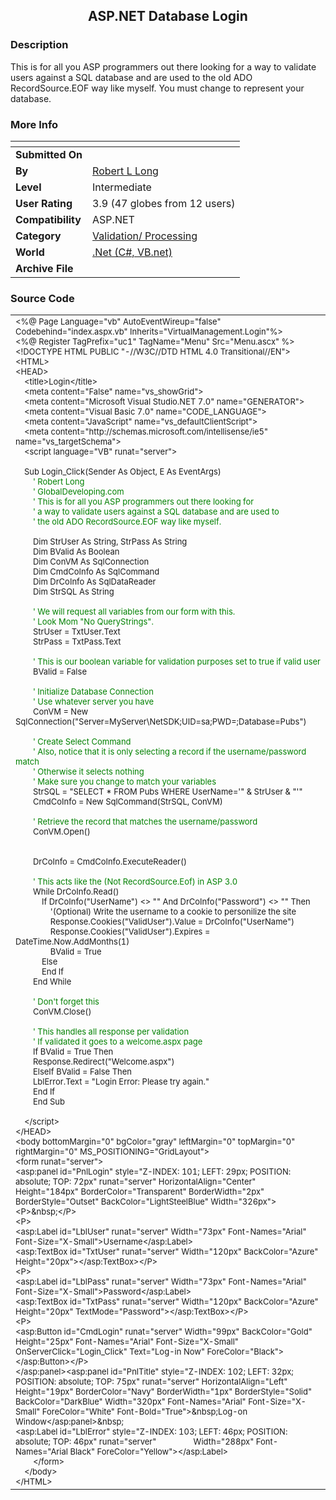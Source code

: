 ﻿<div align="center">

## ASP\.NET Database Login


</div>

### Description

This is for all you ASP programmers out there looking for a way to validate users against a SQL database and are used to the old ADO RecordSource.EOF way like myself. You must change to represent your database.
 
### More Info
 


<span>             |<span>
---                |---
**Submitted On**   |
**By**             |[Robert L Long](https://github.com/Planet-Source-Code/PSCIndex/blob/master/ByAuthor/robert-l-long.md)
**Level**          |Intermediate
**User Rating**    |3.9 (47 globes from 12 users)
**Compatibility**  |ASP\.NET
**Category**       |[Validation/ Processing](https://github.com/Planet-Source-Code/PSCIndex/blob/master/ByCategory/validation-processing__10-16.md)
**World**          |[\.Net \(C\#, VB\.net\)](https://github.com/Planet-Source-Code/PSCIndex/blob/master/ByWorld/net-c-vb-net.md)
**Archive File**   |[](https://github.com/Planet-Source-Code/robert-l-long-asp-net-database-login__10-118/archive/master.zip)





### Source Code

<table border="0" cellpadding="0" cellspacing="0" style="border-collapse: collapse" bordercolor="#111111" width="700" id="AutoNumber1">
 <tr>
  <td width="100%"><font size="2">&lt;%@ Page Language=&quot;vb&quot; AutoEventWireup=&quot;false&quot;
  Codebehind=&quot;index.aspx.vb&quot; Inherits=&quot;VirtualManagement.Login&quot;%&gt;<br>
  &lt;%@ Register TagPrefix=&quot;uc1&quot; TagName=&quot;Menu&quot; Src=&quot;Menu.ascx&quot; %&gt;<br>
  &lt;!DOCTYPE HTML PUBLIC &quot;-//W3C//DTD HTML 4.0 Transitional//EN&quot;&gt;<br>
  &lt;HTML&gt;<br>
  &lt;HEAD&gt;<br>
&nbsp;&nbsp;&nbsp; &lt;title&gt;Login&lt;/title&gt;<br>
&nbsp;&nbsp;&nbsp; &lt;meta content=&quot;False&quot; name=&quot;vs_showGrid&quot;&gt;<br>
&nbsp;&nbsp;&nbsp; &lt;meta content=&quot;Microsoft Visual Studio.NET 7.0&quot;
  name=&quot;GENERATOR&quot;&gt;<br>
&nbsp;&nbsp;&nbsp; &lt;meta content=&quot;Visual Basic 7.0&quot; name=&quot;CODE_LANGUAGE&quot;&gt;<br>
&nbsp;&nbsp;&nbsp; &lt;meta content=&quot;JavaScript&quot; name=&quot;vs_defaultClientScript&quot;&gt;<br>
&nbsp;&nbsp;&nbsp; &lt;meta content=&quot;http://schemas.microsoft.com/intellisense/ie5&quot;
  name=&quot;vs_targetSchema&quot;&gt;<br>
&nbsp;&nbsp;&nbsp; &lt;script language=&quot;VB&quot; runat=&quot;server&quot;&gt;<br>
  <br>
&nbsp;&nbsp;&nbsp; Sub Login_Click(Sender As Object, E As EventArgs)<br>
  <font color="#008000">&nbsp;&nbsp;&nbsp;&nbsp;&nbsp;&nbsp;&nbsp; ' Robert
  Long<br>
&nbsp;&nbsp;&nbsp;&nbsp;&nbsp;&nbsp;&nbsp; ' GlobalDeveloping.com<br>
&nbsp;&nbsp;&nbsp;&nbsp;&nbsp;&nbsp;&nbsp; ' This is for all you ASP programmers
  out there looking for <br>
&nbsp;&nbsp;&nbsp;&nbsp;&nbsp;&nbsp;&nbsp; ' a way to validate users against a
  SQL database and are used to <br>
&nbsp;&nbsp;&nbsp;&nbsp;&nbsp;&nbsp;&nbsp; ' the old ADO RecordSource.EOF way
  like myself.</font><br>
  <br>
&nbsp;&nbsp;&nbsp;&nbsp;&nbsp;&nbsp;&nbsp; Dim StrUser As String, StrPass As
  String<br>
&nbsp;&nbsp;&nbsp;&nbsp;&nbsp;&nbsp;&nbsp; Dim BValid As Boolean<br>
&nbsp;&nbsp;&nbsp;&nbsp;&nbsp;&nbsp;&nbsp; Dim ConVM As SqlConnection<br>
&nbsp;&nbsp;&nbsp;&nbsp;&nbsp;&nbsp;&nbsp; Dim CmdCoInfo As SqlCommand<br>
&nbsp;&nbsp;&nbsp;&nbsp;&nbsp;&nbsp;&nbsp; Dim DrCoInfo As SqlDataReader<br>
&nbsp;&nbsp;&nbsp;&nbsp;&nbsp;&nbsp;&nbsp; Dim StrSQL As String<br>
  <br>
  <font color="#008000">&nbsp;&nbsp;&nbsp;&nbsp;&nbsp;&nbsp;&nbsp; ' We will
  request all variables from our form with this.<br>
&nbsp;&nbsp;&nbsp;&nbsp;&nbsp;&nbsp;&nbsp; ' Look Mom &quot;No QueryStrings&quot;.</font><br>
&nbsp;&nbsp;&nbsp;&nbsp;&nbsp;&nbsp;&nbsp; StrUser = TxtUser.Text<br>
&nbsp;&nbsp;&nbsp;&nbsp;&nbsp;&nbsp;&nbsp; StrPass = TxtPass.Text<br>
  <br>
&nbsp;&nbsp;&nbsp;&nbsp;&nbsp;&nbsp; <font color="#008000">&nbsp;' This is our
  boolean variable for validation purposes set to true if valid user</font><br>
&nbsp;&nbsp;&nbsp;&nbsp;&nbsp;&nbsp;&nbsp; BValid = False<br>
  <br>
  <font color="#008000">&nbsp;&nbsp;&nbsp;&nbsp;&nbsp;&nbsp;&nbsp; '
  Initialize Database Connection<br>
&nbsp;&nbsp;&nbsp;&nbsp;&nbsp;&nbsp;&nbsp; ' Use whatever server you have</font><br>
&nbsp;&nbsp;&nbsp;&nbsp;&nbsp;&nbsp;&nbsp; ConVM = New SqlConnection(&quot;Server=MyServer\NetSDK;UID=sa;PWD=;Database=Pubs&quot;)<br>
  <br>
  <font color="#008000">&nbsp;&nbsp;&nbsp;&nbsp;&nbsp;&nbsp;&nbsp; ' Create
  Select Command<br>
&nbsp;&nbsp;&nbsp;&nbsp;&nbsp;&nbsp;&nbsp; ' Also, notice that it is only
  selecting a record if the username/password match<br>
&nbsp;&nbsp;&nbsp;&nbsp;&nbsp;&nbsp;&nbsp; ' Otherwise it selects nothing<br>
&nbsp;&nbsp;&nbsp;&nbsp;&nbsp;&nbsp;&nbsp; ' Make sure you change to match your
  variables</font><br>
&nbsp;&nbsp;&nbsp;&nbsp;&nbsp;&nbsp;&nbsp; StrSQL = &quot;SELECT * FROM Pubs WHERE
  UserName='&quot; &amp; StrUser &amp; &quot;'&quot;<br>
&nbsp;&nbsp;&nbsp;&nbsp;&nbsp;&nbsp;&nbsp; CmdCoInfo = New SqlCommand(StrSQL,
  ConVM)<br>
  <br>
&nbsp;&nbsp;&nbsp;&nbsp;&nbsp;&nbsp; <font color="#008000">&nbsp;' Retrieve the
  record that matches the username/password</font><br>
&nbsp;&nbsp;&nbsp;&nbsp;&nbsp;&nbsp;&nbsp; ConVM.Open()<br>
  <br>
  <br>
&nbsp;&nbsp;&nbsp;&nbsp;&nbsp;&nbsp;&nbsp; DrCoInfo = CmdCoInfo.ExecuteReader()<br>
  <br>
&nbsp;&nbsp;&nbsp;&nbsp;&nbsp;&nbsp;&nbsp; <font color="#008000">' This acts
  like the (Not RecordSource.Eof) in ASP 3.0</font><br>
&nbsp;&nbsp;&nbsp;&nbsp;&nbsp;&nbsp;&nbsp; While DrCoInfo.Read()<br>
&nbsp;&nbsp;&nbsp;&nbsp;&nbsp;&nbsp;&nbsp;&nbsp;&nbsp;&nbsp;&nbsp; If
  DrCoInfo(&quot;UserName&quot;) &lt;&gt; &quot;&quot; And DrCoInfo(&quot;Password&quot;) &lt;&gt; &quot;&quot; Then<br>
&nbsp;&nbsp;&nbsp;&nbsp;&nbsp;&nbsp;&nbsp;&nbsp;&nbsp;&nbsp;&nbsp;&nbsp;&nbsp;&nbsp;&nbsp;
  '(Optional) Write the username to a cookie to personilize the site<br>
&nbsp;&nbsp;&nbsp;&nbsp;&nbsp;&nbsp;&nbsp;&nbsp;&nbsp;&nbsp;&nbsp;&nbsp;&nbsp;&nbsp;&nbsp;
  Response.Cookies(&quot;ValidUser&quot;).Value = DrCoInfo(&quot;UserName&quot;)<br>
&nbsp;&nbsp;&nbsp;&nbsp;&nbsp;&nbsp;&nbsp;&nbsp;&nbsp;&nbsp;&nbsp;&nbsp;&nbsp;&nbsp;&nbsp;
  Response.Cookies(&quot;ValidUser&quot;).Expires = DateTime.Now.AddMonths(1)<br>
&nbsp;&nbsp;&nbsp;&nbsp;&nbsp;&nbsp;&nbsp;&nbsp;&nbsp;&nbsp;&nbsp;&nbsp;&nbsp;&nbsp;&nbsp;
  BValid = True<br>
&nbsp;&nbsp;&nbsp;&nbsp;&nbsp;&nbsp;&nbsp;&nbsp;&nbsp;&nbsp;&nbsp; Else<br>
&nbsp;&nbsp;&nbsp;&nbsp;&nbsp;&nbsp;&nbsp;&nbsp;&nbsp;&nbsp;&nbsp; End If<br>
&nbsp;&nbsp;&nbsp;&nbsp;&nbsp;&nbsp;&nbsp; End While<br>
  <font color="#008000"><br>
&nbsp;&nbsp;&nbsp;&nbsp;&nbsp;&nbsp;&nbsp; ' Don't forget this</font><br>
&nbsp;&nbsp;&nbsp;&nbsp;&nbsp;&nbsp;&nbsp; ConVM.Close()<br>
  <font color="#008000"><br>
&nbsp;&nbsp;&nbsp;&nbsp;&nbsp;&nbsp;&nbsp; ' This handles all response per
  validation<br>
&nbsp;&nbsp;&nbsp;&nbsp;&nbsp;&nbsp;&nbsp; ' If validated it goes to a
  welcome.aspx page</font><br>
&nbsp;&nbsp;&nbsp;&nbsp;&nbsp;&nbsp;&nbsp; If BValid = True Then<br>
&nbsp;&nbsp;&nbsp;&nbsp;&nbsp;&nbsp;&nbsp; Response.Redirect(&quot;Welcome.aspx&quot;)<br>
&nbsp;&nbsp;&nbsp;&nbsp;&nbsp;&nbsp;&nbsp; ElseIf BValid = False Then<br>
&nbsp;&nbsp;&nbsp;&nbsp;&nbsp;&nbsp;&nbsp; LblError.Text = &quot;Login Error: Please
  try again.&quot;<br>
&nbsp;&nbsp;&nbsp;&nbsp;&nbsp;&nbsp;&nbsp; End If<br>
&nbsp;&nbsp;&nbsp;&nbsp;&nbsp;&nbsp;&nbsp; End Sub<br>
  <br>
&nbsp;&nbsp;&nbsp; &lt;/script&gt; <br>
  &lt;/HEAD&gt;<br>
  &lt;body bottomMargin=&quot;0&quot; bgColor=&quot;gray&quot; leftMargin=&quot;0&quot; topMargin=&quot;0&quot;
  rightMargin=&quot;0&quot; MS_POSITIONING=&quot;GridLayout&quot;&gt;<br>
  &lt;form runat=&quot;server&quot;&gt;<br>
  &lt;asp:panel id=&quot;PnlLogin&quot; style=&quot;Z-INDEX: 101; LEFT: 29px; POSITION:
  absolute; TOP: 72px&quot; runat=&quot;server&quot; HorizontalAlign=&quot;Center&quot; Height=&quot;184px&quot;
  BorderColor=&quot;Transparent&quot; BorderWidth=&quot;2px&quot; BorderStyle=&quot;Outset&quot; BackColor=&quot;LightSteelBlue&quot;
  Width=&quot;326px&quot;&gt;<br>
  &lt;P&gt;&amp;nbsp;&lt;/P&gt;<br>
  &lt;P&gt;<br>
  &lt;asp:Label id=&quot;LblUser&quot; runat=&quot;server&quot; Width=&quot;73px&quot; Font-Names=&quot;Arial&quot;
  Font-Size=&quot;X-Small&quot;&gt;Username&lt;/asp:Label&gt;<br>
  &lt;asp:TextBox id=&quot;TxtUser&quot; runat=&quot;server&quot; Width=&quot;120px&quot; BackColor=&quot;Azure&quot;
  Height=&quot;20px&quot;&gt;&lt;/asp:TextBox&gt;&lt;/P&gt;<br>
  &lt;P&gt;<br>
  &lt;asp:Label id=&quot;LblPass&quot; runat=&quot;server&quot; Width=&quot;73px&quot; Font-Names=&quot;Arial&quot;
  Font-Size=&quot;X-Small&quot;&gt;Password&lt;/asp:Label&gt;<br>
  &lt;asp:TextBox id=&quot;TxtPass&quot; runat=&quot;server&quot; Width=&quot;120px&quot; BackColor=&quot;Azure&quot;
  Height=&quot;20px&quot; TextMode=&quot;Password&quot;&gt;&lt;/asp:TextBox&gt;&lt;/P&gt;<br>
  &lt;P&gt;<br>
  &lt;asp:Button id=&quot;CmdLogin&quot; runat=&quot;server&quot; Width=&quot;99px&quot; BackColor=&quot;Gold&quot;
  Height=&quot;25px&quot; Font-Names=&quot;Arial&quot; Font-Size=&quot;X-Small&quot; OnServerClick=&quot;Login_Click&quot;
  Text=&quot;Log-in Now&quot; ForeColor=&quot;Black&quot;&gt;&lt;/asp:Button&gt;&lt;/P&gt;<br>
  &lt;/asp:panel&gt;&lt;asp:panel id=&quot;PnlTitle&quot; style=&quot;Z-INDEX: 102; LEFT: 32px;
  POSITION: absolute; TOP: 75px&quot; runat=&quot;server&quot; HorizontalAlign=&quot;Left&quot;
  Height=&quot;19px&quot; BorderColor=&quot;Navy&quot; BorderWidth=&quot;1px&quot; BorderStyle=&quot;Solid&quot;
  BackColor=&quot;DarkBlue&quot; Width=&quot;320px&quot; Font-Names=&quot;Arial&quot; Font-Size=&quot;X-Small&quot;
  ForeColor=&quot;White&quot; Font-Bold=&quot;True&quot;&gt;&amp;nbsp;Log-on Window&lt;/asp:panel&gt;&amp;nbsp;<br>
  &lt;asp:Label id=&quot;LblError&quot; style=&quot;Z-INDEX: 103; LEFT: 46px; POSITION:
  absolute; TOP: 46px&quot; runat=&quot;server&quot;&nbsp;&nbsp;&nbsp;&nbsp;&nbsp;&nbsp;&nbsp;&nbsp;&nbsp;&nbsp;&nbsp;&nbsp;&nbsp;&nbsp;&nbsp;&nbsp;
  Width=&quot;288px&quot; Font-Names=&quot;Arial Black&quot; ForeColor=&quot;Yellow&quot;&gt;&lt;/asp:Label&gt;<br>
&nbsp;&nbsp;&nbsp;&nbsp;&nbsp;&nbsp;&nbsp; &lt;/form&gt;<br>
&nbsp;&nbsp;&nbsp; &lt;/body&gt;<br>
  &lt;/HTML&gt;</font></td>
 </tr>
</table>
<p>&nbsp;</p>
<p><font size="2"><br>
&nbsp;</font></p>

